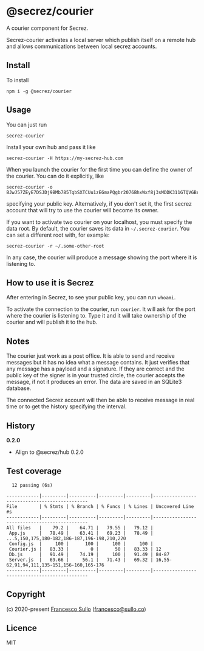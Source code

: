 # @secrez/courier

A courier component for Secrez.

Secrez-courier activates a local server which publish itself on a remote hub and allows communications between local secrez accounts.

## Install

To install

```
npm i -g @secrez/courier
```

## Usage

You can just run

```
secrez-courier
```

Install your own hub and pass it like

```
secrez-courier -H https://my-secrez-hub.com
```

When you launch the courier for the first time you can define the owner of the courier. You can do it explicitly, like

```
secrez-courier -o BJwJ57ZEyE7DSJDj9BMb785TqbSXTCUu1zEGmaPQgbr2076BhxWxf8j3sMDDK311GTQVGBrfMqUepiWV7HL56FbeL
```

specifying your public key. Alternatively, if you don't set it, the first secrez account that will try to use the courier will become its owner.

If you want to activate two courier on your localhost, you must specify the data root. By default, the courier saves its data in `~/.secrez-courier`. You can set a different root with, for example:

```
secrez-courier -r ~/.some-other-root
```

In any case, the courier will produce a message showing the port where it is listening to.

## How to use it is Secrez

After entering in Secrez, to see your public key, you can run `whoami`.

To activate the connection to the courier, run `courier`. It will ask for the port where the courier is listening to. Type it and it will take ownership of the courier and will publish it to the hub.

## Notes

The courier just work as a post office. It is able to send and receive messages but it has no idea what a message contains. It just verifies that any message has a payload and a signature. If they are correct and the public key of the signer is in your trusted circle, the courier accepts the message, if not it produces an error. The data are saved in an SQLite3 database.

The connected Secrez account will then be able to receive message in real time or to get the history specifying the interval.

## History

**0.2.0**

- Align to @secrez/hub 0.2.0

## Test coverage

```
  12 passing (6s)

------------|---------|----------|---------|---------|----------------------------------------------
File        | % Stmts | % Branch | % Funcs | % Lines | Uncovered Line #s
------------|---------|----------|---------|---------|----------------------------------------------
All files   |    79.2 |    64.71 |   79.55 |   79.12 |
 App.js     |   78.49 |    63.41 |   69.23 |   78.49 | ...5,150,175,180-182,186-187,196-198,210,220
 Config.js  |     100 |      100 |     100 |     100 |
 Courier.js |   83.33 |        0 |      50 |   83.33 | 12
 Db.js      |   91.49 |    74.19 |     100 |   91.49 | 84-87
 Server.js  |   69.66 |     56.1 |   71.43 |   69.32 | 16,55-62,91,94,111,135-151,156-160,165-176
------------|---------|----------|---------|---------|----------------------------------------------
```

## Copyright

(c) 2020-present [Francesco Sullo](https://francesco.sullo.co) (<francesco@sullo.co>)

## Licence

MIT
